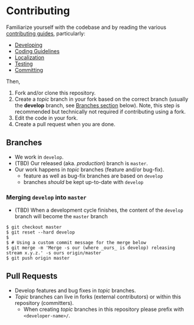 # Contributing

Familiarize yourself with the codebase and by reading the various [contributing guides](contributing/), particularly:

- [Developing](contributing/developing.md)
- [Coding Guidelines](contributing/coding-guidelines.md)
- [Localization](contributing/localization.md)
- [Testing](contributing/tests.md)
- [Committing](contributing/commit-guidelines.md)

Then,

1. Fork and/or clone this repository.
1. Create a _topic_ branch in your fork based on the correct branch (usually the **develop** branch, see [Branches section](#branches) below). Note, this step is recommended but technically not required if contributing using a fork.
1. Edit the code in your fork.
1. Create a pull request when you are done.

## Branches

- We work in `develop`.
- (TBD) Our released (aka. _production_) branch is `master`.
- Our work happens in _topic_ branches (feature and/or bug-fix).
  - feature as well as bug-fix branches are based on `develop`
  - branches _should_ be kept up-to-date with `develop`

### Merging `develop` into `master`

- (TBD) When a development cycle finishes, the content of the `develop` branch will become the `master` branch

```
$ git checkout master
$ git reset --hard develop
$
$ # Using a custom commit message for the merge below
$ git merge -m 'Merge -s our (where _ours_ is develop) releasing stream x.y.z.' -s ours origin/master
$ git push origin master
```

## Pull Requests

- Develop features and bug fixes in _topic_ branches.
- _Topic_ branches can live in forks (external contributors) or within this repository (committers).
  - When creating _topic_ branches in this repository please prefix with `<developer-name>/`.
